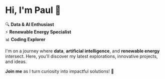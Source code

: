 # Hi, I'm Paul 👋

🔍 **Data & AI Enthusiast**  
⚡ **Renewable Energy Specialist**  
📊 **Coding Explorer**

I'm on a journey where **data**, **artificial intelligence**, and **renewable energy** intersect. Here, you'll discover my latest explorations, innovative projects, and ideas.

**Join me** as I turn curiosity into impactful solutions! 🚀
